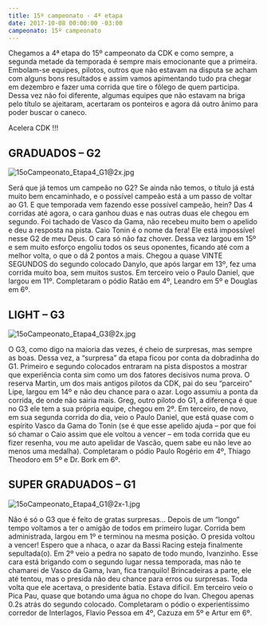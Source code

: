 ```yaml
---
title: 15º campeonato - 4ª etapa
date: 2017-10-08 00:00:00 -03:00
campeonato: 15º campeonato
---
```


Chegamos a 4ª etapa do 15º campeonato da CDK e como sempre, a segunda metade da temporada é sempre mais emocionante que a primeira. Embolam-se equipes, pilotos, outros que não estavam na disputa se acham com alguns bons resultados e assim vamos apimentando tudo pra chegar em dezembro e fazer uma corrida que tire o fôlego de quem participa. Dessa vez não foi diferente, algumas equipes que não estavam na briga pelo título se ajeitaram, acertaram os ponteiros e agora dá outro ânimo para poder buscar o caneco.

Acelera CDK !!!

## GRADUADOS – G2

![15oCampeonato_Etapa4_G1@2x.jpg](/uploads/15oCampeonato_Etapa4_G1@2x.jpg)

Será que já temos um campeão no G2? Se ainda não temos, o título já está muito bem encaminhado, e o possível campeão está a um passo de voltar ao G1. E que temporada vem fazendo esse possível campeão, hein? Das 4 corridas até agora, o cara ganhou duas e nas outras duas ele chegou em segundo. Foi tachado de Vasco da Gama, não recebeu muito bem o apelido e deu a resposta na pista. Caio Tonin é o nome da fera! Ele está impossível nesse G2 de meu Deus. O cara só não faz chover. Dessa vez largou em 15º e sem muito esforço engoliu todos os seus oponentes, ficando até com a melhor volta, o que o dá 2 pontos a mais. Chegou a quase VINTE SEGUNDOS do segundo colocado Danylo, que após largar em 13º, fez uma corrida muito boa, sem muitos sustos. Em terceiro veio o Paulo Daniel, que largou em 11º. Completaram o pódio Ratão em 4º, Leandro em 5º e Douglas em 6º.

## LIGHT – G3

![15oCampeonato_Etapa4_G3@2x.jpg](/uploads/15oCampeonato_Etapa4_G3@2x.jpg)

O G3, como digo na maioria das vezes, é cheio de surpresas, mas sempre as boas. Dessa vez, a “surpresa” da etapa ficou por conta da dobradinha do G1. Primeiro e segundo colocados entraram na pista dispostos a mostrar que experiência conta sim como um dos fatores decisivos numa prova. O reserva Martin, um dos mais antigos pilotos da CDK, pai do seu “parceiro” Lipe, largou em 14º e não deu chance para o azar. Logo assumiu a ponta da corrida, de onde não sairia mais. Greg, outro piloto do G1, a diferença é que no G3 ele tem a sua própria equipe, chegou em 2º. Em terceiro, de novo, em sua segunda corrida do dia, veio o Paulo Daniel, que está quase com o espírito Vasco da Gama do Tonin (se é que esse apelido ajuda – por que foi só chamar o Caio assim que ele voltou a vencer – em toda corrida que eu fizer resenha, vou me auto apelidar de Vascão, quem sabe eu não leve ao menos uma medalha). Completaram o pódio Paulo Rogério em 4º, Thiago Theodoro em 5º e Dr. Bork em 6º.

## SUPER GRADUADOS – G1

![15oCampeonato_Etapa4_G1@2x-1.jpg](/uploads/15oCampeonato_Etapa4_G1@2x-1.jpg)

Não é só o G3 que é feito de gratas surpresas… Depois de um “longo” tempo voltamos a ter o amigão de todos em primeiro lugar. Corrida bem administrada, largou em 1º e terminou na mesma posição. O presida voltou a vencer! Espero que a nhaca, o azar da Bassi Racing esteja finalmente sepultada(o). Em 2º veio a pedra no sapato de todo mundo, Ivanzinho. Esse cara está brigando com o segundo lugar nessa temporada, mas não te chamarei de Vasco da Gama, Ivan, fica tranquilo! Brincadeiras a parte, ele até tentou, mas o presida não deu chance para erros ou surpresas. Toda volta que ele acertava, o presidente batia. Estava difícil. Em terceiro veio o Pica Pau, quase que botando uma água no chope do Ivan. Chegou apenas 0.2s atrás do segundo colocado. Completaram o pódio o experientíssimo corredor de Interlagos, Flavio Pessoa em 4º, Cazuza em 5º e Artur em 6º.
